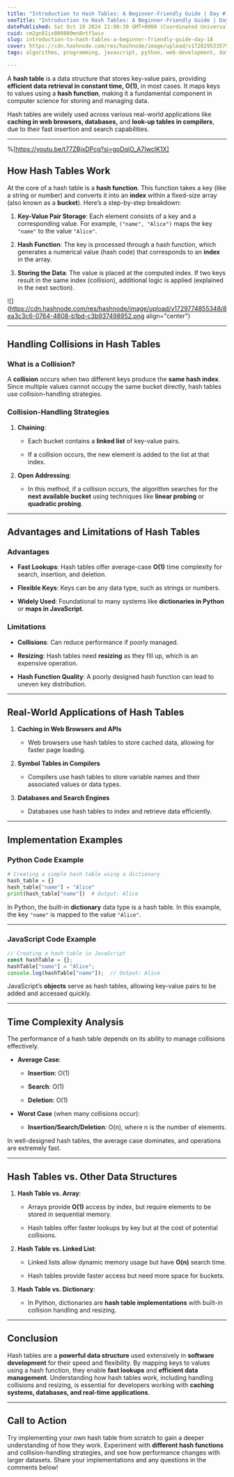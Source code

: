```yaml
---
title: "Introduction to Hash Tables: A Beginner-Friendly Guide | Day #18"
seoTitle: "Introduction to Hash Tables: A Beginner-Friendly Guide | Day #18"
datePublished: Sat Oct 19 2024 21:00:39 GMT+0000 (Coordinated Universal Time)
cuid: cm2gn81ix000809mn8ntf1wiv
slug: introduction-to-hash-tables-a-beginner-friendly-guide-day-18
cover: https://cdn.hashnode.com/res/hashnode/image/upload/v1728295335792/80c78fc5-197f-42dd-a97c-1e8db9774d5a.png
tags: algorithms, programming, javascript, python, web-development, data-structures, webdev, beginner, developer, devops, beginners, devops-articles, data-structure-and-algorithms, wemakedevs

---
```


A **hash table** is a data structure that stores key-value pairs, providing **efficient data retrieval in constant time, O(1)**, in most cases. It maps keys to values using a **hash function**, making it a fundamental component in computer science for storing and managing data.

Hash tables are widely used across various real-world applications like **caching in web browsers, databases,** and **look-up tables in compilers**, due to their fast insertion and search capabilities.

---

%[https://youtu.be/t77ZBjxDPcg?si=goDqiO_A7IwcIK1X] 

## **How Hash Tables Work**

At the core of a hash table is a **hash function**. This function takes a key (like a string or number) and converts it into an **index** within a fixed-size array (also known as a **bucket**). Here’s a step-by-step breakdown:

1. **Key-Value Pair Storage**: Each element consists of a key and a corresponding value. For example, `("name", "Alice")` maps the key `"name"` to the value `"Alice"`.
    
2. **Hash Function**: The key is processed through a hash function, which generates a numerical value (hash code) that corresponds to an **index** in the array.
    
3. **Storing the Data**: The value is placed at the computed index. If two keys result in the same index (collision), additional logic is applied (explained in the next section).
    

![](https://cdn.hashnode.com/res/hashnode/image/upload/v1729774855348/8ea3c3c6-0764-4808-b1bd-c3b937498952.png align="center")

---

## **Handling Collisions in Hash Tables**

### **What is a Collision?**

A **collision** occurs when two different keys produce the **same hash index**. Since multiple values cannot occupy the same bucket directly, hash tables use collision-handling strategies.

### **Collision-Handling Strategies**

1. **Chaining**:
    
    * Each bucket contains a **linked list** of key-value pairs.
        
    * If a collision occurs, the new element is added to the list at that index.
        
2. **Open Addressing**:
    
    * In this method, if a collision occurs, the algorithm searches for the **next available bucket** using techniques like **linear probing** or **quadratic probing**.
        

---

## **Advantages and Limitations of Hash Tables**

### **Advantages**

* **Fast Lookups**: Hash tables offer average-case **O(1)** time complexity for search, insertion, and deletion.
    
* **Flexible Keys**: Keys can be any data type, such as strings or numbers.
    
* **Widely Used**: Foundational to many systems like **dictionaries in Python** or **maps in JavaScript**.
    

### **Limitations**

* **Collisions**: Can reduce performance if poorly managed.
    
* **Resizing**: Hash tables need **resizing** as they fill up, which is an expensive operation.
    
* **Hash Function Quality**: A poorly designed hash function can lead to uneven key distribution.
    

---

## **Real-World Applications of Hash Tables**

1. **Caching in Web Browsers and APIs**
    
    * Web browsers use hash tables to store cached data, allowing for faster page loading.
        
2. **Symbol Tables in Compilers**
    
    * Compilers use hash tables to store variable names and their associated values or data types.
        
3. **Databases and Search Engines**
    
    * Databases use hash tables to index and retrieve data efficiently.
        

---

## **Implementation Examples**

### **Python Code Example**

```python
# Creating a simple hash table using a dictionary
hash_table = {}  
hash_table["name"] = "Alice"  
print(hash_table["name"])  # Output: Alice
```

In Python, the built-in **dictionary** data type is a hash table. In this example, the key `"name"` is mapped to the value `"Alice"`.

---

### **JavaScript Code Example**

```javascript
// Creating a hash table in JavaScript
const hashTable = {};  
hashTable["name"] = "Alice";  
console.log(hashTable["name"]);  // Output: Alice
```

JavaScript’s **objects** serve as hash tables, allowing key-value pairs to be added and accessed quickly.

---

## **Time Complexity Analysis**

The performance of a hash table depends on its ability to manage collisions effectively.

* **Average Case**:
    
    * **Insertion**: O(1)
        
    * **Search**: O(1)
        
    * **Deletion**: O(1)
        
* **Worst Case** (when many collisions occur):
    
    * **Insertion/Search/Deletion**: O(n), where n is the number of elements.
        

In well-designed hash tables, the average case dominates, and operations are extremely fast.

---

## **Hash Tables vs. Other Data Structures**

1. **Hash Table vs. Array**:
    
    * Arrays provide **O(1)** access by index, but require elements to be stored in sequential memory.
        
    * Hash tables offer faster lookups by key but at the cost of potential collisions.
        
2. **Hash Table vs. Linked List**:
    
    * Linked lists allow dynamic memory usage but have **O(n)** search time.
        
    * Hash tables provide faster access but need more space for buckets.
        
3. **Hash Table vs. Dictionary**:
    
    * In Python, dictionaries are **hash table implementations** with built-in collision handling and resizing.
        

---

## **Conclusion**

Hash tables are a **powerful data structure** used extensively in **software development** for their speed and flexibility. By mapping keys to values using a hash function, they enable **fast lookups** and **efficient data management**. Understanding how hash tables work, including handling collisions and resizing, is essential for developers working with **caching systems, databases, and real-time applications**.

---

## **Call to Action**

Try implementing your own hash table from scratch to gain a deeper understanding of how they work. Experiment with **different hash functions** and collision-handling strategies, and see how performance changes with larger datasets. Share your implementations and any questions in the comments below!